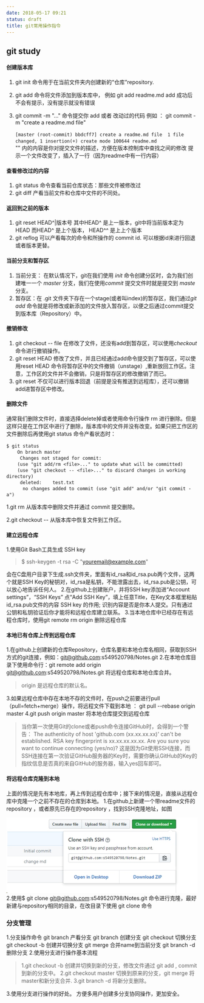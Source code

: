 ```yaml
---
date: 2018-05-17 09:21
status: draft
title: git常用操作指令
---
```


## git study
#### 创建版本库
1. git init 命令用于在当前文件夹内创建新的“仓库”repository. 
2. git add <file> 命令将文件添加到版本库中， 例如  git add readme.md 
	add 成功后不会有提示，没有提示就没有错误
3. git commit -m "..." 命令提交你 add 或者 改动过的代码 例如 ： 
	git commit -m "create a readme.md file"

   `[master (root-commit) bbdcff7] create a readme.md file 
	1 file changed, 1 insertion(+)
	create mode 100644 readme.md`		
"" 内的内容是你对提交文件的描述，方便在版本控制库中查找之间的修改
	提示一个文件改变了，插入了一行（因为readme中有一行内容）

#### 查看修改过的内容
1. git status 命令查看当前仓库状态：那些文件被修改过
2. git diff <file> 产看当前文件和仓库中文件的不同处。

#### 返回到之前的版本 
1. git reset HEAD^|版本号  其中HEAD^ 是上一版本，git中将当前版本定为HEAD 而HEAD^ 是上个版本，
 HEAD^^ 是上上个版本
2. git reflog 可以产看每次的命令和所操作的 commit id. 可以根据id来进行回退或者版本更替。

#### 当前分支和暂存区
1. 当前分支： 在默认情况下，git在我们使用 *init* 命令创建分区时，会为我们创建唯一一个 *master* 分支，我们在使用*commit* 提交文件时就是提交到 *maste* 分支。
2. 暂存区：在 .git 文件夹下存在一个stage(或者叫index)的暂存区，我们通过*git add* 命令就是将修改或新添加的文件放入暂存区，以便之后通过commit提交到版本库（Repository）中。

#### 撤销修改
1. git  checkout -- file  在修改了文件，还没有add到暂存区，可以使用*checkout*命令进行撤销操作。
2. git reset HEAD <file> 修改了文件，并且已经通过add命令提交到了暂存区，可以使用reset HEAD <file>命令将暂存区中的文件撤销（unstage）,重新放回工作区。注意，工作区的文件并不会撤销，只是将暂存区的修改撤销了而已。
3. git reset 不仅可以进行版本回退（前提是没有推送到远程库），还可以撤销add进暂存区中修改。

#### 删除文件
通常我们删除文件时，直接选择delete掉或者使用命令行操作 rm 进行删除。但是这样只是在工作区中进行了删除，版本库中的文件并没有改变。如果只把工作区的文件删除后再使用git status 命令产看状态时：

    $ git status
        On branch master
         Changes not staged for commit:
        (use "git add/rm <file>..." to update what will be committed)
        (use "git checkout -- <file>..." to discard changes in working directory)
         deleted:    test.txt
          no changes added to commit (use "git add" and/or "git commit -a")
    

1.git rm 从版本库中删除文件并通过 commit 提交删除。

2.git checkout -- <file> 从版本库中恢复文件到工作区。

#### 建立远程仓库
1.使用Git Bash工具生成 SSH key
> $ ssh-keygen -t rsa -C "youremail@example.com"

会在C盘用户目录下生成.ssh文件夹，里面有id_rsa和id_rsa.pub两个文件，这两个就是SSH Key的秘钥对，id_rsa是私钥，不能泄露出去，id_rsa.pub是公钥，可以放心地告诉任何人。
2.在github上创建账户，并将SSH key添加进“Account settings”，“SSH Keys”
点“Add SSH Key”，填上任意Title，在Key文本框里粘贴id_rsa.pub文件的内容
SSH key 的作用; 识别内容是否是你本人提交。只有通过公钥和私钥验证后你才能将和远程仓库建立联系。
3.当本地仓库中已经存在有远程仓库时，使用git remote rm origin 删除远程仓库
#### 本地已有仓库上传到远程仓库
1.在github上创建新的仓库Repository，仓库名要和本地仓库名相同，获取到SSH方式的git连接，例如：git@github.com:s549520798/Notes.git
2.在本地仓库目录下使用命令行：git remote add origin git@github.com:s549520798/Notes.git 将远程仓库和本地仓库合并。
> origin 是远程仓库的默认名。

3.如果远程仓库中存在本地不存的文件时，在push之前要进行pull（pull=fetch+merge）操作，将远程文件下载到本地 ： git pull --rebase origin master
4.git push origin master 将本地仓库提交到远程仓库
> 当你第一次使用Git的clone或者push命令连接GitHub时，会得到一个警告：
The authenticity of host 'github.com (xx.xx.xx.xx)' can't be established.
RSA key fingerprint is xx.xx.xx.xx.xx.
Are you sure you want to continue connecting (yes/no)?
这是因为Git使用SSH连接，而SSH连接在第一次验证GitHub服务器的Key时，需要你确认GitHub的Key的指纹信息是否真的来自GitHub的服务器，输入yes回车即可。

#### 将远程仓库克隆到本地
上面的情况是先有本地库，再上传到远程仓库中；接下来的情况是，直接从远程仓库中克隆一个之前不存在的仓库到本地。
1.在github上新建一个带readme文件的repository ，或者原先已存在的repository ，找到SSH克隆地址，如图

![](/_image/git常用操作指令/15-27-13.jpg)
2.使用$ git clone git@github.com:s549520798/Notes.git 命令进行克隆，最好新建与repository相同的目录，在改目录下使用 git clone 命令

### 分支管理
1.分支操作命令
git branch  产看分支
git branch <name> 创建分支
git checkout <name> 切换分支
git checkout -b <name> 创建并切换分支
git merge <name> 合并name到当前分支
git branch -d <name>删除分支
2.使用分支进行操作基本流程
> 1.git checkout -b <name> 创建并切换到新的分支，修改文件通过 git add , commit
到新的分支中。
2.git checkout master 切换到原来的分支，git merge <name>将master和新分支合并.
3.git branch -d <name>将新分支删除。

3.使用分支进行操作的好处。
方便多用户创建多分支协同操作，更加安全。
    




